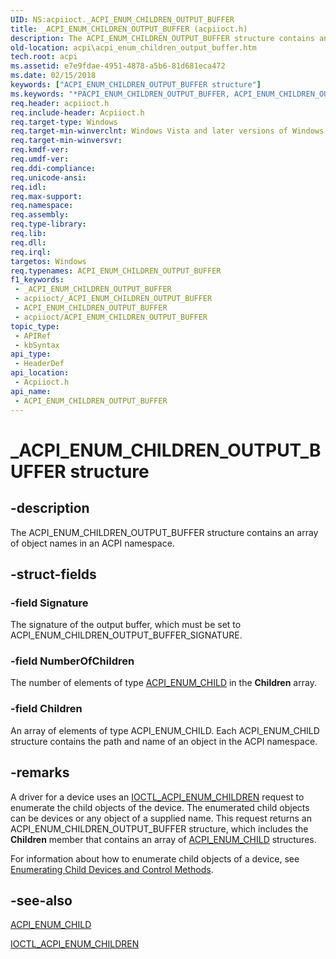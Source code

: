 ```yaml
---
UID: NS:acpiioct._ACPI_ENUM_CHILDREN_OUTPUT_BUFFER
title: _ACPI_ENUM_CHILDREN_OUTPUT_BUFFER (acpiioct.h)
description: The ACPI_ENUM_CHILDREN_OUTPUT_BUFFER structure contains an array of object names in an ACPI namespace.
old-location: acpi\acpi_enum_children_output_buffer.htm
tech.root: acpi
ms.assetid: e7e9fdae-4951-4878-a5b6-81d681eca472
ms.date: 02/15/2018
keywords: ["ACPI_ENUM_CHILDREN_OUTPUT_BUFFER structure"]
ms.keywords: "*PACPI_ENUM_CHILDREN_OUTPUT_BUFFER, ACPI_ENUM_CHILDREN_OUTPUT_BUFFER, ACPI_ENUM_CHILDREN_OUTPUT_BUFFER structure [ACPI Devices], _ACPI_ENUM_CHILDREN_OUTPUT_BUFFER, acpi-meth-eval-ref_cb8acde5-31cb-4b32-9337-e196db32de8b.xml, acpi.acpi_enum_children_output_buffer, acpiioct/ACPI_ENUM_CHILDREN_OUTPUT_BUFFER"
req.header: acpiioct.h
req.include-header: Acpiioct.h
req.target-type: Windows
req.target-min-winverclnt: Windows Vista and later versions of Windows.
req.target-min-winversvr: 
req.kmdf-ver: 
req.umdf-ver: 
req.ddi-compliance: 
req.unicode-ansi: 
req.idl: 
req.max-support: 
req.namespace: 
req.assembly: 
req.type-library: 
req.lib: 
req.dll: 
req.irql: 
targetos: Windows
req.typenames: ACPI_ENUM_CHILDREN_OUTPUT_BUFFER
f1_keywords:
 - _ACPI_ENUM_CHILDREN_OUTPUT_BUFFER
 - acpiioct/_ACPI_ENUM_CHILDREN_OUTPUT_BUFFER
 - ACPI_ENUM_CHILDREN_OUTPUT_BUFFER
 - acpiioct/ACPI_ENUM_CHILDREN_OUTPUT_BUFFER
topic_type:
 - APIRef
 - kbSyntax
api_type:
 - HeaderDef
api_location:
 - Acpiioct.h
api_name:
 - ACPI_ENUM_CHILDREN_OUTPUT_BUFFER
---
```


# _ACPI_ENUM_CHILDREN_OUTPUT_BUFFER structure


## -description

The ACPI_ENUM_CHILDREN_OUTPUT_BUFFER structure contains an array of object names in an ACPI namespace.

## -struct-fields

### -field Signature

The signature of the output buffer, which must be set to ACPI_ENUM_CHILDREN_OUTPUT_BUFFER_SIGNATURE.

### -field NumberOfChildren

The number of elements of type <a href="/windows-hardware/drivers/ddi/acpiioct/ns-acpiioct-_acpi_enum_child">ACPI_ENUM_CHILD</a> in the <b>Children</b> array.

### -field Children

An array of elements of type ACPI_ENUM_CHILD. Each ACPI_ENUM_CHILD structure contains the path and name of an object in the ACPI namespace.

## -remarks

A driver for a device uses an <a href="/windows-hardware/drivers/ddi/acpiioct/ni-acpiioct-ioctl_acpi_enum_children">IOCTL_ACPI_ENUM_CHILDREN</a> request to enumerate the child objects of the device. The enumerated child objects can be devices or any object of a supplied name. This request returns an ACPI_ENUM_CHILDREN_OUTPUT_BUFFER structure, which includes the <b>Children</b> member that contains an array of <a href="/windows-hardware/drivers/ddi/acpiioct/ns-acpiioct-_acpi_enum_child">ACPI_ENUM_CHILD</a> structures. 

For information about how to enumerate child objects of a device, see <a href="/windows-hardware/drivers/acpi/enumerating-child-devices-and-control-methods">Enumerating Child Devices and Control Methods</a>.

## -see-also

<a href="/windows-hardware/drivers/ddi/acpiioct/ns-acpiioct-_acpi_enum_child">ACPI_ENUM_CHILD</a>



<a href="/windows-hardware/drivers/ddi/acpiioct/ni-acpiioct-ioctl_acpi_enum_children">IOCTL_ACPI_ENUM_CHILDREN</a>